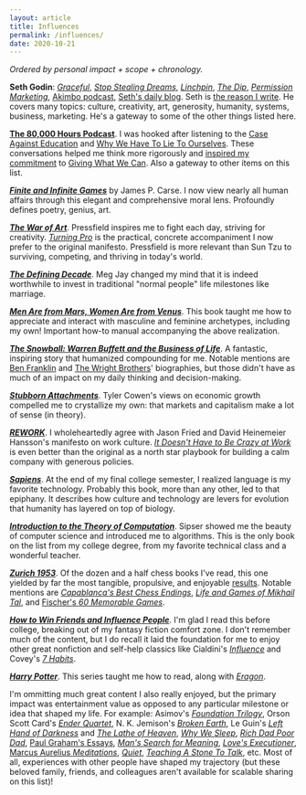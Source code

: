 ```yaml
---
layout: article
title: Influences
permalink: /influences/
date: 2020-10-21
---
```


_Ordered by personal impact + scope + chronology._

**Seth Godin**: _[Graceful](https://smile.amazon.com/Graceful-Seth-Godin-ebook/dp/B0047ZFFEA/)_, _[Stop Stealing Dreams](https://seths.blog/2014/09/the-shameful-fraud-of-sorting-for-youth-meritocracy/)_, _[Linchpin](https://smile.amazon.com/Linchpin-Are-Indispensable-Seth-Godin/dp/1591844096/)_, _[The Dip](https://smile.amazon.com/Dip-Little-Book-Teaches-Stick/dp/1591841666/)_, _[Permission Marketing](https://smile.amazon.com/Permission-Marketing-Turning-Strangers-Customers/dp/0684856360/)_, [Akimbo podcast](https://www.akimbo.link/#all-the-ways-to-listen), [Seth's daily blog](https://seths.blog/). Seth is [the reason I write](https://seths.blog/2019/06/writing-not-plastics-not-wall-street/). He covers many topics: culture, creativity, art, generosity, humanity, systems, business, marketing. He's a gateway to some of the other things listed here.

[**The 80,000 Hours Podcast**](https://80000hours.org/podcast/). I was hooked after listening to the [Case Against Education](https://80000hours.org/podcast/episodes/bryan-caplan-case-for-and-against-education/) and [Why We Have To Lie To Ourselves](https://80000hours.org/podcast/episodes/robin-hanson-on-lying-to-ourselves/). These conversations helped me think more rigorously and [inspired my commitment](https://andytrattner.com/giving-what-we-can.html) to [Giving What We Can](https://www.givingwhatwecan.org/about-us/members/). Also a gateway to other items on this list.

<a id="carse"/>[***Finite and Infinite Games***](https://smile.amazon.com/Finite-Infinite-Games-James-Carse/dp/1476731713/) by James P. Carse. I now view nearly all human affairs through this elegant and comprehensive moral lens. Profoundly defines poetry, genius, art.

[***The War of Art***](https://smile.amazon.com/War-Art-Through-Creative-Battles/dp/1936891026/). Pressfield inspires me to fight each day, striving for creativity. [*Turning Pro*](https://smile.amazon.com/Turning-Pro-Inner-Power-Create/dp/1936891034/) is the practical, concrete accompaniment I now prefer to the original manifesto. Pressfield is more relevant than Sun Tzu to surviving, competing, and thriving in today's world.

[***The Defining Decade***](https://smile.amazon.com/Defining-Decade-Your-Twenties-Matter/dp/0446561754/). Meg Jay changed my mind that it is indeed worthwhile to invest in traditional "normal people" life milestones like marriage.

[***Men Are from Mars, Women Are from Venus***](https://smile.amazon.com/gp/product/0060574216/). This book taught me how to appreciate and interact with masculine and feminine archetypes, including my own! Important how-to manual accompanying the above realization.

[***The Snowball: Warren Buffett and the Business of Life***](https://smile.amazon.com/Snowball-Warren-Buffett-Business-Life/dp/0553384619/). A fantastic, inspiring story that humanized compounding for me. Notable mentions are [Ben Franklin](https://smile.amazon.com/Benjamin-Franklin-American-Walter-Isaacson/dp/074325807X/) and [The Wright Brothers](https://smile.amazon.com/Wright-Brothers-David-McCullough/dp/1476728755/)' biographies, but those didn't have as much of an impact on my daily thinking and decision-making.

[***Stubborn Attachments***](https://smile.amazon.com/Stubborn-Attachments-Prosperous-Responsible-Individuals/dp/1732265135/). Tyler Cowen's views on economic growth compelled me to crystallize my own: that markets and capitalism make a lot of sense (in theory).

[***REWORK***](https://basecamp.com/books/rework). I wholeheartedly agree with Jason Fried and David Heinemeier Hansson's manifesto on work culture. [_It Doesn't Have to Be Crazy at Work_](https://basecamp.com/books/calm) is even better than the original as a north star playbook for building a calm company with generous policies.

[***Sapiens***](https://www.ynharari.com/book/sapiens-2/). At the end of my final college semester, I realized language is my favorite technology. Probably this book, more than any other, led to that epiphany. It describes how culture and technology are levers for evolution that humanity has layered on top of biology.

[***Introduction to the Theory of Computation***](https://smile.amazon.com/Introduction-Theory-Computation-Michael-Sipser/dp/113318779X/). Sipser showed me the beauty of computer science and introduced me to algorithms. This is the only book on the list from my college degree, from my favorite technical class and a wonderful teacher.

[***Zurich 1953***](https://smile.amazon.com/Zurich-International-Chess-Tournament-Dover/dp/0486238008/). Of the dozen and a half chess books I've read, this one yielded by far the most tangible, propulsive, and enjoyable [results](http://www.uschess.org/msa/XtblMain.php?201304143242-14538125). Notable mentions are [_Capablanca's Best Chess Endings_](https://smile.amazon.com/Capablancas-Best-Chess-Endings-Complete/dp/0486242498/), [_Life and Games of Mikhail Tal_](https://smile.amazon.com/Life-Games-Mikhail-Tal/dp/1857442024/), and [Fischer's _60 Memorable Games_](https://smile.amazon.com/My-Memorable-Games-Bobby-Fischer/dp/190638830X/).

[***How to Win Friends and Influence People***](https://smile.amazon.com/How-Win-Friends-Influence-People/dp/0671027034/). I'm glad I read this before college, breaking out of my fantasy fiction comfort zone. I don't remember much of the content, but I do recall it laid the foundation for me to enjoy other great nonfiction and self-help classics like Cialdini's [_Influence_](https://www.influenceatwork.com/principles-of-persuasion/) and Covey's [_7 Habits_](https://smile.amazon.com/Habits-Highly-Effective-People-Powerful/dp/1982137274/).

[***Harry Potter***](https://smile.amazon.com/Harry-Potter-Sorcerers-Stone-Rowling-ebook/dp/B0192CTMYG/). This series taught me how to read, along with [_Eragon_](https://smile.amazon.com/Eragon-Inheritance-Book-Cycle-ebook/dp/B000FBJCK8/).

I'm ommitting much great content I also really enjoyed, but the primary impact was entertainment value as opposed to any particular milestone or idea that shaped my life. For example: Asimov's [_Foundation Trilogy_](https://smile.amazon.com/Foundation-Empire-Second/dp/0307593967/), Orson Scott Card's [_Ender Quartet_](https://smile.amazon.com/Ender-Quartet-Boxed-Set-Xenocide/dp/0765362430/), N. K. Jemison's [_Broken Earth_](https://smile.amazon.com/Fifth-Season-Broken-Earth-Book-ebook/dp/B00H25FCSQ/), Le Guin's [_Left Hand of Darkness_](https://smile.amazon.com/Left-Hand-Darkness-Ursula-1987-03-15/dp/B01FKS8J2M/) and [_The Lathe of Heaven_](https://smile.amazon.com/Lathe-Heaven-Ursula-K-Guin/dp/1416556966/), [_Why We Sleep_](https://smile.amazon.com/Why-We-Sleep-Unlocking-Dreams/dp/1501144324/), [_Rich Dad Poor Dad_](https://smile.amazon.com/Rich-Dad-Poor-Teach-Middle/dp/1612680194/), [Paul Graham's Essays](http://www.paulgraham.com/articles.html), [_Man's Search for Meaning_](https://smile.amazon.com/Mans-Search-Meaning-Viktor-Frankl/dp/0807014273/), [_Love's Executioner_](https://smile.amazon.com/Loves-Executioner-Other-Tales-Psychotherapy/dp/0465020119/), [Marcus Aurelius _Meditations_](https://smile.amazon.com/Meditations-Marcus-Aurelius/dp/1545565678/), [_Quiet_](https://smile.amazon.com/Quiet-Power-Introverts-World-Talking/dp/0307352153/), [_Teaching A Stone To Talk_](https://smile.amazon.com/Teaching-Stone-Talk-Expeditions-Encounters/dp/0060915412/), etc. Most of all, experiences with other people have shaped my trajectory (but these beloved family, friends, and colleagues aren't available for scalable sharing on this list)!
